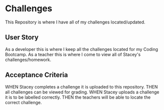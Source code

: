 # Challenges
This Repository is where I have all of my challenges located/updated. 


## User Story
As a developer this is where I keep all the challenges located for my Coding Bootcamp.
As a teacher this is where I come to view all of Stacey's challenges/homework.


## Acceptance Criteria
WHEN Stacey completes a challenge it is uploaded to this repository.
THEN all challenges can be viewed for grading.
WHEN Stacey uploads a challenge it is to be labelled correctly.
THEN the teachers will be able to locate the correct challenge.

